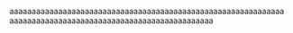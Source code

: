 aaaaaaaaaaaaaaaaaaaaaaaaaaaaaaaaaaaaaaaaaaaaaaaaaaaaaaaaaaaaaa
aaaaaaaaaaaaaaaaaaaaaaaaaaaaaaaaaaaaaaaaaaaaaa

